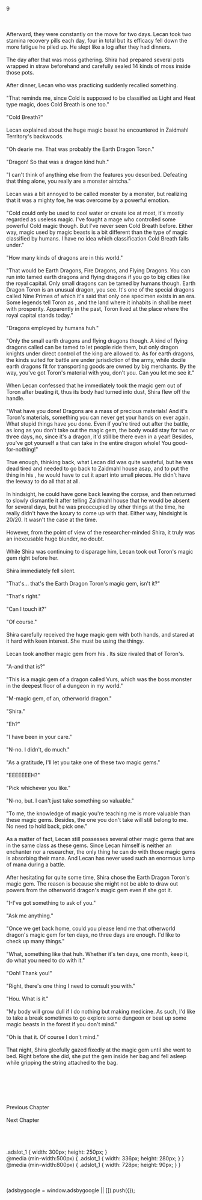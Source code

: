 <br/>
9<br/>
<br/>
<br/>
<br/>
Afterward, they were constantly on the move for two days. Lecan took two stamina recovery pills each day, four in total but its efficacy fell down the more fatigue he piled up. He slept like a log after they had dinners.<br/>
<br/>
The day after that was moss gathering. Shira had prepared several pots wrapped in straw beforehand and carefully sealed 14 kinds of moss inside those pots.<br/>
<br/>
After dinner, Lecan who was practicing <Ignition (Yutel)> suddenly recalled something.<br/>
<br/>
"That reminds me, since Cold is supposed to be classified as Light and Heat type magic, does Cold Breath is one too."<br/>
<br/>
"Cold Breath?"<br/>
<br/>
Lecan explained about the huge magic beast he encountered in Zaidmahl Territory's backwoods.<br/>
<br/>
"Oh dearie me. That was probably the Earth Dragon Toron."<br/>
<br/>
"Dragon! So that was a dragon kind huh."<br/>
<br/>
"I can't think of anything else from the features you described. Defeating that thing alone, you really are a monster aintcha."<br/>
<br/>
Lecan was a bit annoyed to be called monster by a monster, but realizing that it was a mighty foe, he was overcome by a powerful emotion.<br/>
<br/>
"Cold could only be used to cool water or create ice at most, it's mostly regarded as useless magic. I've fought a mage who controlled some powerful Cold magic though. But I've never seen Cold Breath before. Either way, magic used by magic beasts is a bit different than the type of magic classified by humans. I have no idea which classification Cold Breath falls under."<br/>
<br/>
"How many kinds of dragons are in this world."<br/>
<br/>
"That would be Earth Dragons, Fire Dragons, and Flying Dragons. You can run into tamed earth dragons and flying dragons if you go to big cities like the royal capital. Only small dragons can be tamed by humans though. Earth Dragon Toron is an unusual dragon, you see. It's one of the special dragons called Nine Primes of which it's said that only one specimen exists in an era. Some legends tell Toron as <Dragon of Harvest>, and the land where it inhabits in shall be meet with prosperity. Apparently in the past, Toron lived at the place where the royal capital stands today."<br/>
<br/>
"Dragons employed by humans huh."<br/>
<br/>
"Only the small earth dragons and flying dragons though. A kind of flying dragons called <White-Neck Dragons (Slaszam)> can be tamed to let people ride them, but only dragon knights under direct control of the king are allowed to. As for earth dragons, the kinds suited for battle are under jurisdiction of the army, while docile earth dragons fit for transporting goods are owned by big merchants. By the way, you've got Toron's material with you, don't you. Can you let me see it."<br/>
<br/>
When Lecan confessed that he immediately took the magic gem out of Toron after beating it, thus its body had turned into dust, Shira flew off the handle.<br/>
<br/>
"What have you done! Dragons are a mass of precious materials! And it's Toron's materials, something you can never get your hands on ever again. What stupid things have you done. Even if you're tired out after the battle, as long as you don't take out the magic gem, the body would stay for two or three days, no, since it's a dragon, it'd still be there even in a year! Besides, you've got yourself a <Box (Luuf)> that can take in the entire dragon whole! You good-for-nothing!"<br/>
<br/>
True enough, thinking back, what Lecan did was quite wasteful, but he was dead tired and needed to go back to Zaidmahl house asap, and to put the thing in his <Storage>, he would have to cut it apart into small pieces. He didn't have the leeway to do all that at all.<br/>
<br/>
In hindsight, he could have gone back leaving the corpse, and then returned to slowly dismantle it after telling Zaidmahl house that he would be absent for several days, but he was preoccupied by other things at the time, he really didn't have the luxury to come up with that. Either way, hindsight is 20/20. It wasn't the case at the time.<br/>
<br/>
However, from the point of view of the researcher-minded Shira, it truly was an inexcusable huge blunder, no doubt.<br/>
<br/>
While Shira was continuing to disparage him, Lecan took out Toron's magic gem right before her.<br/>
<br/>
Shira immediately fell silent.<br/>
<br/>
"That's... that's the Earth Dragon Toron's magic gem, isn't it?"<br/>
<br/>
"That's right."<br/>
<br/>
"Can I touch it?"<br/>
<TLN: If you're reading this novel at any other site than Sousetsuka .com you might be reading an unedited, uncorrected version of the novel.><br/>
"Of course."<br/>
<br/>
Shira carefully received the huge magic gem with both hands, and stared at it hard with keen interest. She must be using the <Analysis> thingy.<br/>
<br/>
Lecan took another magic gem from his <Storage>. Its size rivaled that of Toron's.<br/>
<br/>
"A-and that is?"<br/>
<br/>
"This is a magic gem of a dragon called Vurs, which was the boss monster in the deepest floor of a dungeon in my world."<br/>
<br/>
"M-magic gem, of an, otherworld dragon."<br/>
<br/>
"Shira."<br/>
<br/>
"Eh?"<br/>
<br/>
"I have been in your care."<br/>
<br/>
"N-no. I didn't, do much."<br/>
<br/>
"As a gratitude, I'll let you take one of these two magic gems."<br/>
<br/>
"EEEEEEEH?"<br/>
<br/>
"Pick whichever you like."<br/>
<br/>
"N-no, but. I can't just take something so valuable."<br/>
<br/>
"To me, the knowledge of magic you're teaching me is more valuable than these magic gems. Besides, the one you don't take will still belong to me. No need to hold back, pick one."<br/>
<br/>
As a matter of fact, Lecan still possesses several other magic gems that are in the same class as these gems. Since Lecan himself is neither an enchanter nor a researcher, the only thing he can do with those magic gems is absorbing their mana. And Lecan has never used such an enormous lump of mana during a battle.<br/>
<br/>
After hesitating for quite some time, Shira chose the Earth Dragon Toron's magic gem. The reason is because she might not be able to draw out powers from the otherworld dragon's magic gem even if she got it.<br/>
<br/>
"I-I've got something to ask of you."<br/>
<br/>
"Ask me anything."<br/>
<br/>
"Once we get back home, could you please lend me that otherworld dragon's magic gem for ten days, no three days are enough. I'd like to check up many things."<br/>
<br/>
"What, something like that huh. Whether it's ten days, one month, keep it, do what you need to do with it."<br/>
<br/>
"Ooh! Thank you!"<br/>
<br/>
"Right, there's one thing I need to consult you with."<br/>
<br/>
"Hou. What is it."<br/>
<br/>
"My body will grow dull if I do nothing but making medicine. As such, I'd like to take a break sometimes to go explore some dungeon or beat up some magic beasts in the forest if you don't mind."<br/>
<br/>
"Oh is that it. Of course I don't mind."<br/>
<br/>
That night, Shira gleefully gazed fixedly at the magic gem until she went to bed. Right before she did, she put the gem inside her bag and fell asleep while gripping the string attached to the bag.<br/>
<br/>
<br/>
<br/>
<br/>
<br/>
<br/>
Previous Chapter<br/>
<br/>
Next Chapter <br/>
<br/>
<br/>
<br/>
<br/>
.adslot_1 { width: 300px; height: 250px; }<br/>
@media (min-width:500px) { .adslot_1 { width: 336px; height: 280px; } }<br/>
@media (min-width:800px) { .adslot_1 { width: 728px; height: 90px; } }<br/>
<br/>
<br/>
<br/>
(adsbygoogle = window.adsbygoogle || []).push({});<br/>
<br/>
<br/>
<br/>
<br/>
